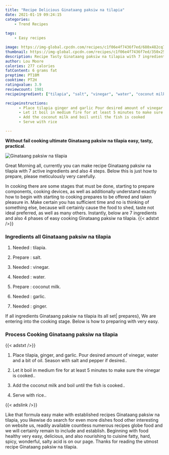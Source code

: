```yaml
---
title: "Recipe Delicious Ginataang paksiw na tilapia"
date: 2021-01-19 09:24:15
categories:
    - Trend Recipes
    
tags:
    - Easy recipes

image: https://img-global.cpcdn.com/recipes/c1f06e4f7436f7ed/680x482cq70/ginataang-paksiw-na-tilapia-recipe-main-photo.jpg
thumbnail: https://img-global.cpcdn.com/recipes/c1f06e4f7436f7ed/350x250cq70/ginataang-paksiw-na-tilapia-recipe-main-photo.jpg
description: Recipe Tasty Ginataang paksiw na tilapia with 7 ingredients and 4 stages of easy cooking.
author: Lou Moore
calories: 277 calories
fatContent: 6 grams fat
preptime: PT18M
cooktime: PT2H
ratingvalue: 3.9
reviewcount: 1901
recipeingredient: ["tilapia", "salt", "vinegar", "water", "coconut milk", "garlic", "ginger"]

recipeinstructions: 
      - Place tilapia ginger and garlic Pour desired amount of vinegar water and a bit of oil Season with salt and pepper if desired 
      - Let it boil in medium fire for at least 5 minutes to make sure the vinegar is cooked 
      - Add the coconut milk and boil until the fish is cooked 
      - Serve with rice

---
```




**Without fail cooking ultimate Ginataang paksiw na tilapia easy, tasty, practical**. 


![Ginataang paksiw na tilapia](https://img-global.cpcdn.com/recipes/c1f06e4f7436f7ed/680x482cq70/ginataang-paksiw-na-tilapia-recipe-main-photo.jpg "Ginataang paksiw na tilapia")




Great Morning all, currently you can make recipe Ginataang paksiw na tilapia with 7 active ingredients and also 4 steps. Below this is just how to prepare, please meticulously very carefully.

In cooking there are some stages that must be done, starting to prepare components, cooking devices, as well as additionally understand exactly how to begin with starting to cooking prepares to be offered and taken pleasure in. Make certain you has sufficient time and no is thinking of something else, because will certainly cause the food to shed, taste not ideal preferred, as well as many others. Instantly, below are 7 ingredients and also 4 phases of easy cooking Ginataang paksiw na tilapia.
{{< adstxt />}}

### Ingredients all Ginataang paksiw na tilapia


1. Needed  : tilapia.

1. Prepare  : salt.

1. Needed  : vinegar.

1. Needed  : water.

1. Prepare  : coconut milk.

1. Needed  : garlic.

1. Needed  : ginger.



If all ingredients Ginataang paksiw na tilapia its all set| prepares}, We are entering into the cooking stage. Below is how to preparing with very easy.

### Process Cooking Ginataang paksiw na tilapia

{{< adstxt />}}


1. Place tilapia, ginger, and garlic. Pour desired amount of vinegar, water and a bit of oil. Season with salt and pepper if desired..



1. Let it boil in medium fire for at least 5 minutes to make sure the vinegar is cooked..



1. Add the coconut milk and boil until the fish is cooked..



1. Serve with rice..





{{< adslink />}}

Like that formula easy make with established recipes Ginataang paksiw na tilapia, you likewise do search for even more dishes food other interesting on website us, readily available countless numerous recipes globe food and we will certainly remain to include and establish. Beginning with food healthy very easy, delicious, and also nourishing to cuisine fatty, hard, spicy, wonderful, salty acid is on our page. Thanks for reading the utmost recipe Ginataang paksiw na tilapia.
